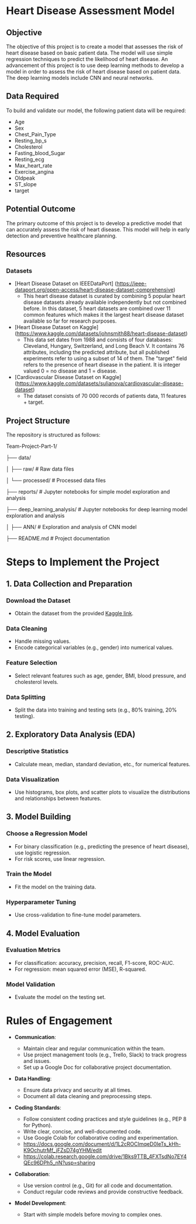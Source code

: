 # Heart Disease Assessment Model

## Objective
The objective of this project is to create a model that assesses the risk of heart disease based on basic patient data. The model will use simple regression techniques to predict the likelihood of heart disease. An advancement of this project is to use deep learning methods to develop a model in order to assess the risk of heart disease based on patient data. The deep learning models include CNN and neural networks. 

## Data Required
To build and validate our model, the following patient data will be required:
- Age
- Sex 
- Chest_Pain_Type
- Resting_bp_s
- Cholesterol
- Fasting_blood_Sugar
- Resting_ecg
- Max_heart_rate
- Exercise_angina
- Oldpeak
- ST_slope
- target


## Potential Outcome
The primary outcome of this project is to develop a predictive model that can accurately assess the risk of heart disease. This model will help in early detection and preventive healthcare planning.

## Resources
### Datasets
- [Heart Disease Dataset on IEEEDataPort] (https://ieee-dataport.org/open-access/heart-disease-dataset-comprehensive)
  - This heart disease dataset is curated by combining 5 popular heart disease datasets already available independently but not combined before. In this dataset, 5 heart datasets are combined over 11 common features which makes it the largest heart disease dataset available so far for research purposes.
- [Heart Disease Dataset on Kaggle] (https://www.kaggle.com/datasets/johnsmith88/heart-disease-dataset)
  - This data set dates from 1988 and consists of four databases: Cleveland, Hungary, Switzerland, and Long Beach V. It contains 76 attributes, including the predicted attribute, but all published experiments refer to using a subset of 14 of them. The "target" field refers to the presence of heart disease in the patient. It is integer valued 0 = no disease and 1 = disease.
- [Cardiovascular Disease Dataset on Kaggle] (https://www.kaggle.com/datasets/sulianova/cardiovascular-disease-dataset)
  - The dataset consists of 70 000 records of patients data, 11 features + target.


## Project Structure
The repository is structured as follows:

Team-Project-Part-1/

├── data/

│   ├── raw/                  # Raw data files

│   └── processed/            # Processed data files

├── reports/                  # Jupyter notebooks for simple model exploration and analysis


├── deep_learning_analysis/   # Jupyter notebooks for deep learning model exploration and analysis 

│   ├── ANN/                  # Exploration and analysis of CNN model

├── README.md                 # Project documentation




# Steps to Implement the Project

## 1. Data Collection and Preparation
### Download the Dataset
- Obtain the dataset from the provided [Kaggle link](https://www.kaggle.com/datasets).

### Data Cleaning
- Handle missing values.
- Encode categorical variables (e.g., gender) into numerical values.

### Feature Selection
- Select relevant features such as age, gender, BMI, blood pressure, and cholesterol levels.

### Data Splitting
- Split the data into training and testing sets (e.g., 80% training, 20% testing).

## 2. Exploratory Data Analysis (EDA)
### Descriptive Statistics
- Calculate mean, median, standard deviation, etc., for numerical features.

### Data Visualization
- Use histograms, box plots, and scatter plots to visualize the distributions and relationships between features.

## 3. Model Building
### Choose a Regression Model
- For binary classification (e.g., predicting the presence of heart disease), use logistic regression.
- For risk scores, use linear regression.

### Train the Model
- Fit the model on the training data.

### Hyperparameter Tuning
- Use cross-validation to fine-tune model parameters.

## 4. Model Evaluation
### Evaluation Metrics
- For classification: accuracy, precision, recall, F1-score, ROC-AUC.
- For regression: mean squared error (MSE), R-squared.

### Model Validation
- Evaluate the model on the testing set.


# Rules of Engagement

- **Communication**:
  - Maintain clear and regular communication within the team.
  - Use project management tools (e.g., Trello, Slack) to track progress and issues.
  - Set up a Google Doc for collaborative project documentation.

- **Data Handling**:
  - Ensure data privacy and security at all times.
  - Document all data cleaning and preprocessing steps.

- **Coding Standards**:
  - Follow consistent coding practices and style guidelines (e.g., PEP 8 for Python).
  - Write clear, concise, and well-documented code.
  - Use Google Colab for collaborative coding and experimentation.
  - https://docs.google.com/document/d/1L2cROCImqeD0IeTs_kHh-K9OchutrMf_jFZsD74gYHM/edit
  - https://colab.research.google.com/drive/1Bks9TTB_4FXTsdNo7EY4QEc96DPh5_nN?usp=sharing
      

- **Collaboration**:
  - Use version control (e.g., Git) for all code and documentation.
  - Conduct regular code reviews and provide constructive feedback.

- **Model Development**:
  - Start with simple models before moving to complex ones.

